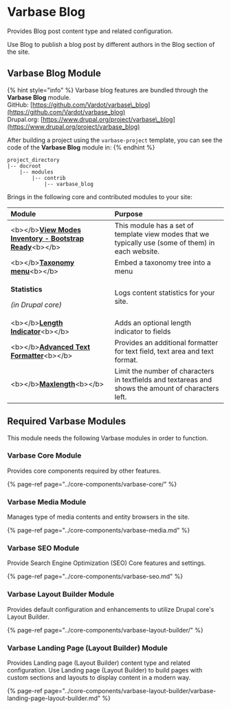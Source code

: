 # Varbase Blog

Provides Blog post content type and related configuration.

Use Blog to publish a blog post by different authors in the Blog section of the site.

## Varbase Blog Module

{% hint style="info" %}
Varbase blog features are bundled through the **Varbase Blog** module.  
GitHub: [https://github.com/Vardot/varbase\_blog](https://github.com/Vardot/varbase_blog)  
Drupal.org: [https://www.drupal.org/project/varbase\_blog](https://www.drupal.org/project/varbase_blog)

After building a project using the `varbase-project` template, you can see the code of the **Varbase Blog** module in:
{% endhint %}

```text
project_directory
|-- docroot
    |-- modules
        |-- contrib
            |-- varbase_blog
```

Brings in the following core and contributed modules to your site:

<table>
  <thead>
    <tr>
      <th style="text-align:left">Module</th>
      <th style="text-align:left">Purpose</th>
    </tr>
  </thead>
  <tbody>
    <tr>
      <td style="text-align:left">&lt;b&gt;&lt;/b&gt;<a href="https://www.drupal.org/project/vmi"><b>View Modes Inventory - Bootstrap Ready</b></a>&lt;b&gt;&lt;/b&gt;</td>
      <td
      style="text-align:left">This module has a set of template view modes that we typically use (some
        of them) in each website.</td>
    </tr>
    <tr>
      <td style="text-align:left">&lt;b&gt;&lt;/b&gt;<a href="https://www.drupal.org/project/taxonomy_menu"><b>Taxonomy menu</b></a>&lt;b&gt;&lt;/b&gt;</td>
      <td
      style="text-align:left">Embed a taxonomy tree into a menu</td>
    </tr>
    <tr>
      <td style="text-align:left">
        <p><b>Statistics</b>
        </p>
        <p><em>(in Drupal core)</em>
        </p>
      </td>
      <td style="text-align:left">Logs content statistics for your site.</td>
    </tr>
    <tr>
      <td style="text-align:left">&lt;b&gt;&lt;/b&gt;<a href="https://www.drupal.org/project/length_indicator"><b>Length Indicator</b></a>&lt;b&gt;&lt;/b&gt;</td>
      <td
      style="text-align:left">Adds an optional length indicator to fields</td>
    </tr>
    <tr>
      <td style="text-align:left">&lt;b&gt;&lt;/b&gt;<a href="https://www.drupal.org/project/advanced_text_formatter"><b>Advanced Text Formatter</b></a>&lt;b&gt;&lt;/b&gt;</td>
      <td
      style="text-align:left">Provides an additional formatter for text field, text area and text format.</td>
    </tr>
    <tr>
      <td style="text-align:left">&lt;b&gt;&lt;/b&gt;<a href="https://www.drupal.org/project/maxlength"><b>Maxlength</b></a>&lt;b&gt;&lt;/b&gt;</td>
      <td
      style="text-align:left">Limit the number of characters in textfields and textareas and shows the
        amount of characters left.</td>
    </tr>
  </tbody>
</table>

## Required Varbase Modules

This module needs the following Varbase modules in order to function.

### Varbase Core Module

Provides core components required by other features.

{% page-ref page="../core-components/varbase-core/" %}

### 

### Varbase Media Module

Manages type of media contents and entity browsers in the site.

{% page-ref page="../core-components/varbase-media.md" %}

### 

### Varbase SEO Module

Provide Search Engine Optimization \(SEO\) Core features and settings.

{% page-ref page="../core-components/varbase-seo.md" %}

### 

### Varbase Layout Builder Module

Provides default configuration and enhancements to utilize Drupal core's Layout Builder.

{% page-ref page="../core-components/varbase-layout-builder/" %}

### 

### Varbase Landing Page \(Layout Builder\) Module

Provides Landing page \(Layout Builder\) content type and related configuration. Use Landing page \(Layout Builder\) to build pages with custom sections and layouts to display content in a modern way.

{% page-ref page="../core-components/varbase-layout-builder/varbase-landing-page-layout-builder.md" %}

### 











  


